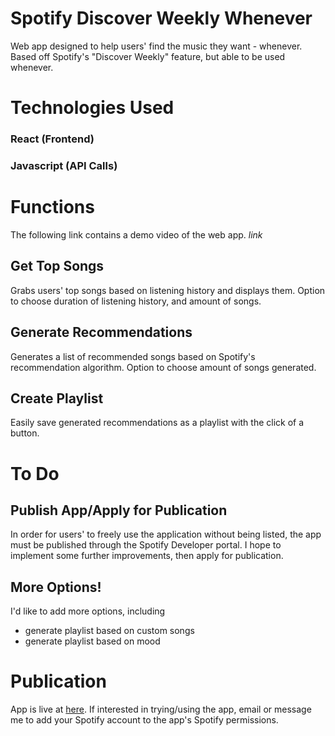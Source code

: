 # Spotify Discover Weekly Whenever
Web app designed to help users' find the music they want - whenever.
Based off Spotify's "Discover Weekly" feature, but able to be used whenever.

# Technologies Used
### React (Frontend)
### Javascript (API Calls)

# Functions

The following link contains a demo video of the web app. *link*

## Get Top Songs

Grabs users' top songs based on listening history and displays them. Option to choose duration of listening history, and amount of songs.
 

## Generate Recommendations

Generates a list of recommended songs based on Spotify's recommendation algorithm. Option to choose amount of songs generated.

## Create Playlist

Easily save generated recommendations as a playlist with the click of a button.

# To Do

## Publish App/Apply for Publication
In order for users' to freely use the application without being listed, the app must be published through the Spotify Developer portal. I hope to implement some further improvements, then apply for publication.

## More Options!
I'd like to add more options, including 
- generate playlist based on custom songs
- generate playlist based on mood


# Publication

App is live at [here](https://kevinyvv.github.io/spotify-react).
If interested in trying/using the app, email or message me to add your Spotify account to the app's Spotify permissions.


